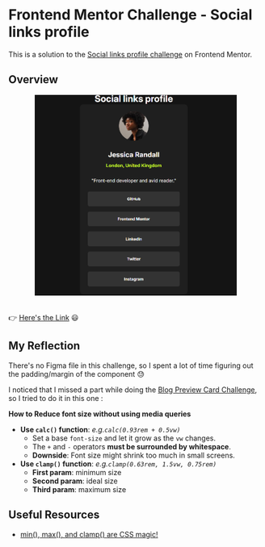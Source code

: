 # Frontend Mentor Challenge - Social links profile

This is a solution to the [Social links profile challenge](https://www.frontendmentor.io/challenges/social-links-profile-UG32l9m6dQ) on Frontend Mentor.

## Overview

<div align=center><img src="./assets/images/solution-screenshot.png" width="400px"/></div>
</br>

:point_right: [Here's the Link](https://yahappylemon.github.io/frontend-mentor-practice/Social-links-profile/index.html) :smiley:

## My Reflection

There's no Figma file in this challenge, so I spent a lot of time figuring out the padding/margin of the component :sweat:

I noticed that I missed a part while doing the [Blog Preview Card Challenge](https://yahappylemon.github.io/frontend-mentor-practice/Blog-preview-card/index.html), so I tried to do it in this one :

**How to Reduce font size without using media queries**

- **Use `calc()` function**: _e.g.`calc(0.93rem + 0.5vw)`_
  - Set a base `font-size` and let it grow as the `vw` changes.
  - The `+` and `-` operators **must be surrounded by whitespace**.
  - **Downside**: Font size might shrink too much in small screens.
- **Use `clamp()` function**: _e.g.`clamp(0.63rem, 1.5vw, 0.75rem)`_
  - **First param**: minimum size
  - **Second param**: ideal size
  - **Third param**: maximum size

## Useful Resources

- [min(), max(), and clamp() are CSS magic!](https://www.youtube.com/watch?v=U9VF-4euyRo&list=PL4-IK0AVhVjODqX-gN6KH68Tt_zrYiTwA&index=2)
